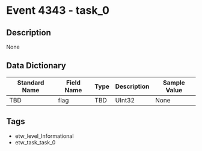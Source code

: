 # Event 4343 - task_0

## Description
None

## Data Dictionary
|Standard Name|Field Name|Type|Description|Sample Value|
|---|---|---|---|---|
|TBD|flag|TBD|UInt32|None|None|

## Tags
* etw_level_Informational
* etw_task_task_0